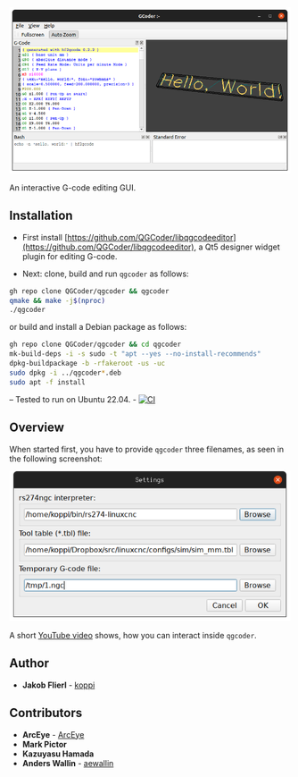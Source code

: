 <img src="https://raw.githubusercontent.com/QGCoder/qgcoder/master/doc/qgcoder-001.png"/>

An interactive G-code editing GUI.

## Installation

* First install [https://github.com/QGCoder/libqgcodeeditor](https://github.com/QGCoder/libqgcodeeditor), a Qt5 designer widget plugin for editing G-code.

* Next: clone, build and run ```qgcoder``` as follows:
```bash
gh repo clone QGCoder/qgcoder && qgcoder
qmake && make -j$(nproc)
./qgcoder
```
or build and install a Debian package as follows:
```bash
gh repo clone QGCoder/qgcoder && cd qgcoder
mk-build-deps -i -s sudo -t "apt --yes --no-install-recommends"
dpkg-buildpackage -b -rfakeroot -us -uc
sudo dpkg -i ../qgcoder*.deb
sudo apt -f install
```

– Tested to run on Ubuntu 22.04. - [![CI](https://github.com/QGCoder/qgcoder/actions/workflows/main.yml/badge.svg)](https://github.com/QGCoder/qgcoder/actions/workflows/main.yml)

## Overview

When started first, you have to provide ```qgcoder``` three filenames, as seen in the following screenshot:

<img src="https://raw.githubusercontent.com/QGCoder/qgcoder/master/doc/qgcoder-002.png"/>


A short [YouTube video](https://www.youtube.com/watch?v=9D3hMXP5-QM) shows, how you can interact inside ```qgcoder```.

## Author

* **Jakob Flierl** - [koppi](https://github.com/koppi)

## Contributors

* **ArcEye** - [ArcEye](https://github.com/ArcEye)
* **Mark Pictor**
* **Kazuyasu Hamada**
* **Anders Wallin** - [aewallin](https://github.com/aewallin)
